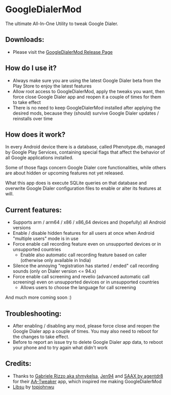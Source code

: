 # GoogleDialerMod
The ultimate All-In-One Utility to tweak Google Dialer.


## Downloads:
 - Please visit the [GoogleDialerMod Release Page](https://github.com/jacopotediosi/GoogleDialerMod/releases)


## How do I use it?
- Always make sure you are using the latest Google Dialer beta from the Play Store to enjoy the latest features
- Allow root access to GoogleDialerMod, apply the tweaks you want, then force close Google Dialer app and reopen it a couple of times for them to take effect
- There is no need to keep GoogleDialerMod installed after applying the desired mods, because they (should) survive Google Dialer updates / reinstalls over time


## How does it work?
In every Android device there is a database, called Phenotype.db, managed by Google Play Services, containing special flags that affect the behavior of all Google applications installed.

Some of those flags concern Google Dialer core functionalities, while others are about hidden or upcoming features not yet released.

What this app does is execute SQLite queries on that database and overwrite Google Dialer configuration files to enable or alter its features at will.


## Current features:
- Supports arm / arm64 / x86 / x86_64 devices and (hopefully) all Android versions
- Enable / disable hidden features for all users at once when Android "multiple users" mode is in use
- Force enable call recording feature even on unsupported devices or in unsupported countries
    - Enable also automatic call recording feature based on caller (otherwise only available in India)
- Silence the annoying "registration has started / ended" call recording sounds (only on Dialer version <= 94.x)
- Force enable call screening and revelio (advanced automatic call screening) even on unsupported devices or in unsupported countries
    - Allows users to choose the language for call screening

And much more coming soon :)


## Troubleshooting:
- After enabling / disabling any mod, please force close and reopen the Google Dialer app a couple of times. You may also need to reboot for the changes to take effect.
- Before to report an issue try to delete Google Dialer app data, to reboot your phone and to try again what didn't work


## Credits:
- Thanks to [Gabriele Rizzo aka shmykelsa](https://github.com/shmykelsa), [Jen94](https://github.com/jen94) and [SAAX by agentdr8](https://gitlab.com/agentdr8/saax) for their [AA-Tweaker](https://github.com/shmykelsa/AA-Tweaker) app, which inspired me making GoogleDialerMod
- [Libsu](https://github.com/topjohnwu/libsu) by [topjohnwu](https://github.com/topjohnwu)
